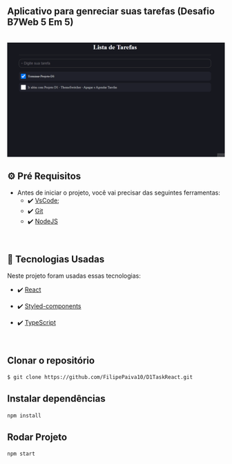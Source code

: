 ## Aplicativo para genreciar suas tarefas (Desafio B7Web 5 Em 5)

 <br>
 <img src="./github/Animação.gif" alt="gif">

<br>

## ⚙ Pré Requisitos

- Antes de iniciar o projeto, você vai precisar das seguintes ferramentas: 
    - ✔️ [VsCode](https://code.visualstudio.com/download);
    - ✔️ [Git](https://git-scm.com/)
    - ✔️ [NodeJS](https://nodejs.org/en/download/)

<br>

## 🚀 Tecnologias Usadas

Neste projeto foram usadas essas tecnologias:

- ✔️ [React](https://pt-br.reactjs.org/)

- ✔️ [Styled-components](https://styled-components.com/docs/basics#installation)

- ✔️ [TypeScript](https://www.typescriptlang.org/)


<br>

## Clonar o repositório
```bash
$ git clone https://github.com/FilipePaiva10/D1TaskReact.git
```

## Instalar dependências
```bash
npm install
```

## Rodar Projeto
```bash
npm start
```


